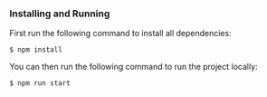 ### Installing and Running

First run the following command to install all dependencies:
```
$ npm install
```

You can then run the following command to run the project locally:
```
$ npm run start
```
